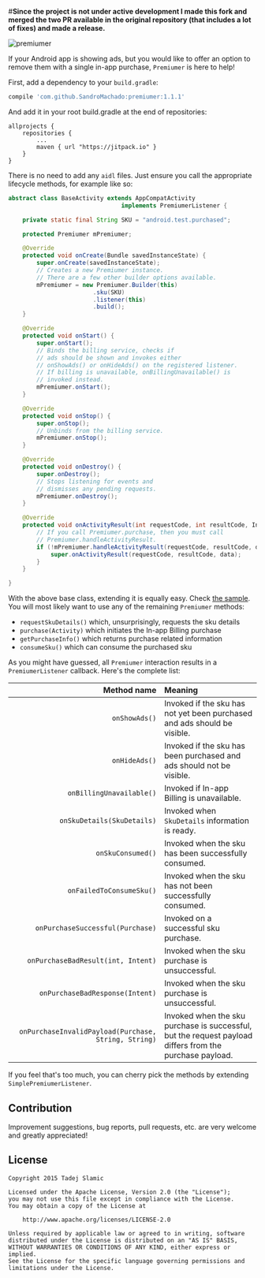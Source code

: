 #**Since the project is not under active development I made this fork and merged the two PR available in the original repository (that includes a lot of fixes) and made a release.**

![premiumer](http://i.imgur.com/lg5cEE3.png)

If your Android app is showing ads, but you would like to offer an option to remove them with a single in-app purchase, `Premiumer` is here to help!

First, add a dependency to your `build.gradle`:

```gradle
compile 'com.github.SandroMachado:premiumer:1.1.1'
```

And add it in your root build.gradle at the end of repositories:

```
allprojects {
	repositories {
		...
		maven { url "https://jitpack.io" }
	}
}
```

There is no need to add any `aidl` files. Just ensure you call the appropriate lifecycle methods, for example like so:

```java
abstract class BaseActivity extends AppCompatActivity 
								implements PremiumerListener {

    private static final String SKU = "android.test.purchased";

    protected Premiumer mPremiumer;

    @Override
    protected void onCreate(Bundle savedInstanceState) {
        super.onCreate(savedInstanceState);
        // Creates a new Premiumer instance.
        // There are a few other builder options available.
        mPremiumer = new Premiumer.Builder(this)
				        .sku(SKU)
				        .listener(this)
				        .build();
    }

    @Override
    protected void onStart() {
        super.onStart();
        // Binds the billing service, checks if 
        // ads should be shown and invokes either 
        // onShowAds() or onHideAds() on the registered listener.
        // If billing is unavailable, onBillingUnavailable() is 
        // invoked instead.
        mPremiumer.onStart();
    }

    @Override
    protected void onStop() {
        super.onStop();
        // Unbinds from the billing service.
        mPremiumer.onStop();
    }

    @Override
    protected void onDestroy() {
        super.onDestroy();
        // Stops listening for events and 
        // dismisses any pending requests.
        mPremiumer.onDestroy();
    }

    @Override
    protected void onActivityResult(int requestCode, int resultCode, Intent data) {
        // If you call Premiumer.purchase, then you must call
        // Premiumer.handleActivityResult.
        if (!mPremiumer.handleActivityResult(requestCode, resultCode, data)) {
            super.onActivityResult(requestCode, resultCode, data);
        }
    }

}
```

With the above base class, extending it is equally easy. Check [the sample](https://github.com/tslamic/premiumer/blob/master/app/src/main/java/io/github/tslamic/premiumer/MainActivity.java). You will most likely want to use any of the remaining `Premiumer` methods:

- `requestSkuDetails()` which, unsurprisingly, requests the sku details
- `purchase(Activity)` which initiates the In-app Billing purchase
- `getPurchaseInfo()` which returns purchase related information
- `consumeSku()` which can consume the purchased sku

As you might have guessed, all `Premiumer` interaction results in a `PremiumerListener` callback. Here's the complete list:

| Method name   | Meaning      |
| ------------: |:-------------|
| `onShowAds()` | Invoked if the sku has not yet been purchased and ads should be visible. |
| `onHideAds()` | Invoked if the sku has been purchased and ads should not be visible. |
| `onBillingUnavailable()` | Invoked if In-app Billing is unavailable. |
| `onSkuDetails(SkuDetails)` | Invoked when `SkuDetails` information is ready. |
| `onSkuConsumed()` | Invoked when the sku has been successfully consumed. |
| `onFailedToConsumeSku()` | Invoked when the sku has not been successfully consumed. |
| `onPurchaseSuccessful(Purchase)` | Invoked on a successful sku purchase. |
| `onPurchaseBadResult(int, Intent)` | Invoked when the sku purchase is unsuccessful. |
| `onPurchaseBadResponse(Intent)` | Invoked when the sku purchase is unsuccessful. |
| `onPurchaseInvalidPayload(Purchase, String, String)`| Invoked when the sku purchase is successful, but the request payload differs from the purchase payload. |

If you feel that's too much, you can cherry pick the methods by extending `SimplePremiumerListener`.

Contribution
---

Improvement suggestions, bug reports, pull requests, etc. are very welcome and greatly appreciated!

License
---

	Copyright 2015 Tadej Slamic
	
	Licensed under the Apache License, Version 2.0 (the "License");
	you may not use this file except in compliance with the License.
	You may obtain a copy of the License at
	
	    http://www.apache.org/licenses/LICENSE-2.0
	
	Unless required by applicable law or agreed to in writing, software
	distributed under the License is distributed on an "AS IS" BASIS,
	WITHOUT WARRANTIES OR CONDITIONS OF ANY KIND, either express or implied.
	See the License for the specific language governing permissions and
	limitations under the License.
